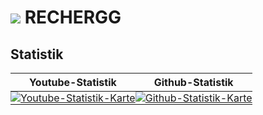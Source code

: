# ![](https://cdn.discordapp.com/emojis/1021121065990234263.webp?size=96&quality=lossless) **RECHERGG**

## Statistik

<div class="statistik-tabelle">

| Youtube-Statistik | Github-Statistik |
| --- | --- |
| [![Youtube-Statistik-Karte](https://youtube-stats-card.vercel.app/api?channelid=UCk017SA5PcXeyKoVmX8tuRg&layout=extruded&theme=radical)](https://www.youtube.com/channel/UCk017SA5PcXeyKoVmX8tuRg) | [![Github-Statistik-Karte](https://github-readme-stats.vercel.app/api?username=rechergg&show_icons=true&theme=radical)](https://github.com/rechergg) |

</div>

<head>
  <style>
    .statistik-tabelle table {
      border-collapse: collapse;
    }
    .statistik-tabelle td {
      border: none;
      padding: 0;
    }
  </style>
</head>
